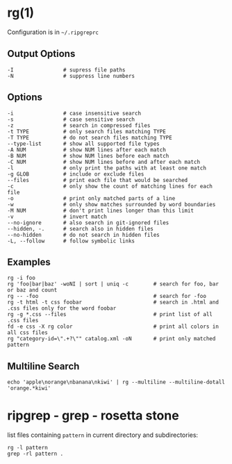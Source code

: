 
# rg(1)

Configuration is in `~/.ripgreprc`

## Output Options

    -I                # supress file paths
    -N                # suppress line numbers

## Options

    -i                # case insensitive search
    -s                # case sensitive search
    -z                # search in compressed files
    -t TYPE           # only search files matching TYPE
    -T TYPE           # do not search files matching TYPE
    --type-list       # show all supported file types
    -A NUM            # show NUM lines after each match
    -B NUM            # show NUM lines before each match
    -C NUM            # show NUM lines before and after each match
    -l                # only print the paths with at least one match
    -g GLOB           # include or exclude files
    --files           # print each file that would be searched
    -c                # only show the count of matching lines for each file
    -o                # print only matched parts of a line
    -w                # only show matches surrounded by word boundaries
    -M NUM            # don't print lines longer than this limit
    -v                # invert match
    --no-ignore       # also search in git-ignored files
    --hidden, -.      # search also in hidden files
    --no-hidden       # do not search in hidden files
    -L, --follow      # follow symbolic links

## Examples

    rg -i foo
    rg 'foo|bar|baz' -woNI | sort | uniq -c        # search for foo, bar or baz and count
    rg -- -foo                                     # search for -foo
    rg -t html -t css foobar                       # search in .html and .css files only for the word foobar
    rg -g *.css --files                            # print list of all .css files
    fd -e css -X rg color                          # print all colors in all css files
    rg "category-id=\".+?\"" catalog.xml -oN       # print only matched pattern

## Multiline Search

    echo 'apple\norange\nbanana\nkiwi' | rg --multiline --multiline-dotall 'orange.*kiwi'

# ripgrep - grep - rosetta stone

  list files containing `pattern` in current directory and subdirectories:

    rg -l pattern
    grep -rl pattern .
